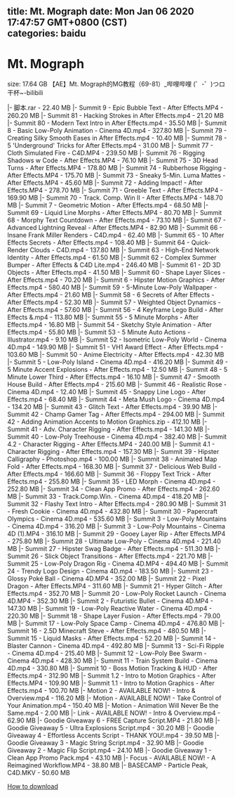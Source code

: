 
title: Mt. Mograph
date: Mon Jan 06 2020 17:47:57 GMT+0800 (CST)    
categories: baidu
---

# Mt. Mograph
size: 17.64 GB
 【AE】Mt. Mograph的MG教程（69-81）_哔哩哔哩 (゜-゜)つロ 干杯~-bilibili
 
|- 脚本.rar - 22.40 MB
|- Summit 9 - Epic Bubble Text - After Effects.MP4 - 260.20 MB
|- Summit 81 - Hacking Strokes in After Effects.mp4 - 21.20 MB
|- Summit 80 - Modern Text Intro in After Effects.mp4 - 35.50 MB
|- Summit 8 - Basic Low-Poly Animation - Cinema 4D.mp4 - 327.80 MB
|- Summit 79 - Creating Silky Smooth Eases in After Effects.mp4 - 10.40 MB
|- Summit 78 - 5 'Underground' Tricks for After Effects.mp4 - 31.00 MB
|- Summit 77 - Cloth Simulated Fire - C4D.MP4 - 239.50 MB
|- Summit 76 - Rigging Shadows w Code - After Effects.MP4 - 76.10 MB
|- Summit 75 - 3D Head Turns - After Effects.MP4 - 178.80 MB
|- Summit 74 - Rubberhose Rigging - After Effects.MP4 - 175.70 MB
|- Summit 73 - Sneaky 5-Min. Luma Mattes - After Effects.MP4 - 45.60 MB
|- Summit 72 - Adding Impact! - After Effects.MP4 - 278.70 MB
|- Summit 71 - Greeble Text - After Effects.MP4 - 169.90 MB
|- Summit 70 - Track. Comp. Win II - After Effects.MP4 - 148.70 MB
|- Summit 7 - Geometric Motion - After Effects.mp4 - 68.50 MB
|- Summit 69 - Liquid Line Morphs - After Effects.MP4 - 80.70 MB
|- Summit 68 - Morphy Text Countdown - After Effects.mp4 - 73.10 MB
|- Summit 67 - Advanced Lightning Reveal - After Effects.MP4 - 82.90 MB
|- Summit 66 - Insane Frank Miller Renders - C4D.mp4 - 62.40 MB
|- Summit 65 - 10 After Effects Secrets - After Effects.mp4 - 108.40 MB
|- Summit 64 - Quick-Render Clouds - C4D.mp4 - 137.80 MB
|- Summit 63 - High-End Network Identity - After Effects.mp4 - 61.50 MB
|- Summit 62 - Complex Summer Bumper - After Effects & C4D Lite.mp4 - 246.40 MB
|- Summit 61 - 2D 3D Objects - After Effects.mp4 - 41.50 MB
|- Summit 60 - Shape Layer Slices - After Effects.mp4 - 70.20 MB
|- Summit 6 - Hipster Motion Graphics - After Effects.mp4 - 580.40 MB
|- Summit 59 - 5-Minute Low-Poly Wallpaper - After Effects.mp4 - 21.60 MB
|- Summit 58 - 6 Secrets of After Effects - After Effects.mp4 - 52.30 MB
|- Summit 57 - Weighted Object Dynamics - After Effects.mp4 - 57.60 MB
|- Summit 56 - 4 Keyframe Lego Build - After Effects &.mp4 - 113.80 MB
|- Summit 55 - 5 Minute Morphs - After Effects.mp4 - 16.80 MB
|- Summit 54 - Sketchy Style Animation - After Effects.mp4 - 55.80 MB
|- Summit 53 - 5 Minute Auto Actions - Illustrator.mp4 - 9.10 MB
|- Summit 52 - Isometric Low-Poly World - Cinema 4D.mp4 - 149.90 MB
|- Summit 51 - VH1 Award Effect - After Effects.mp4 - 103.60 MB
|- Summit 50 - Anime Electricity - After Effects.mp4 - 42.30 MB
|- Summit 5 - Low-Poly Island - Cinema 4D.mp4 - 416.20 MB
|- Summit 49 - 5 Minute Accent Explosions - After Effects.mp4 - 12.50 MB
|- Summit 48 - 5 Minute Lower Third - After Effects.mp4 - 16.10 MB
|- Summit 47 - Smooth House Build - After Effects.mp4 - 215.60 MB
|- Summit 46 - Realistic Rose - Cinema 4D.mp4 - 12.40 MB
|- Summit 45 - Snappy Line Logo - After Effects.mp4 - 68.40 MB
|- Summit 44 - Meta Mush Logo - Cinema 4D.mp4 - 134.20 MB
|- Summit 43 - Glitch Text - After Effects.mp4 - 39.90 MB
|- Summit 42 - Champ Gamer Tag - After Effects.mp4 - 294.00 MB
|- Summit 42 - Adding Animation Accents to Motion Graphics.zip - 412.10 MB
|- Summit 41 - Adv. Character Rigging - After Effects.mp4 - 141.30 MB
|- Summit 40 - Low-Poly Treehouse - Cinema 4D.mp4 - 382.40 MB
|- Summit 4.2 - Character Rigging - After Effects.MP4 - 240.00 MB
|- Summit 4.1 - Character Rigging - After Effects.mp4 - 157.30 MB
|- Summit 39 - Hipster Calligraphy - Photoshop.mp4 - 100.00 MB
|- Summit 38 - Animated Map Fold - After Effects.mp4 - 168.30 MB
|- Summit 37 - Delicious Web Build - After Effects.mp4 - 166.60 MB
|- Summit 36 - Floppy Text Trick - After Effects.mp4 - 255.80 MB
|- Summit 35 - LED Morph - Cinema 4D.mp4 - 252.80 MB
|- Summit 34 - Clean App Promo - After Effects.mp4 - 262.60 MB
|- Summit 33 - Track.Comp.Win. - Cinema 4D.mp4 - 418.20 MB
|- Summit 32 - Flashy Text Intro - After Effects.mp4 - 280.90 MB
|- Summit 31 - Fresh Cookie - Cinema 4D.mp4 - 432.80 MB
|- Summit 30 - Papercraft Olympics - Cinema 4D.mp4 - 535.60 MB
|- Summit 3 - Low-Poly Mountains - Cinema 4D.mp4 - 316.20 MB
|- Summit 3 - Low-Poly Mountains - Cinema 4D (1).MP4 - 316.10 MB
|- Summit 29 - Gooey Layer Rip - After Effects.MP4 - 275.80 MB
|- Summit 28 - Ultimate Low-Poly - Cinema 4D.mp4 - 221.40 MB
|- Summit 27 - Hipster Swag Badge - After Effects.mp4 - 511.30 MB
|- Summit 26 - Slick Object Transitions - After Effects.mp4 - 221.70 MB
|- Summit 25 - Low-Poly Dragon Rig - Cinema 4D.MP4 - 494.40 MB
|- Summit 24 - Trendy Logo Design - Cinema 4D.mp4 - 183.50 MB
|- Summit 23 - Glossy Poké Ball - Cinema 4D.MP4 - 352.00 MB
|- Summit 22 - Pixel Dragon - After Effects.MP4 - 311.60 MB
|- Summit 21 - Hyper Glitch - After Effects.mp4 - 352.70 MB
|- Summit 20 - Low-Poly Rocket Launch - Cinema 4D.MP4 - 352.30 MB
|- Summit 2 - Futuristic Bullet - Cinema 4D.MP4 - 147.30 MB
|- Summit 19 - Low-Poly Reactive Water - Cinema 4D.mp4 - 220.30 MB
|- Summit 18 - Shape Layer Fusion - After Effects.mp4 - 79.00 MB
|- Summit 17 - Low-Poly Space Camp - Cinema 4D.mp4 - 476.80 MB
|- Summit 16 - 2.5D Minecraft Steve - After Effects.mp4 - 480.50 MB
|- Summit 15 - Liquid Masks - After Effects.mp4 - 52.20 MB
|- Summit 14 - Blaster Cannon - Cinema 4D.mp4 - 492.80 MB
|- Summit 13 - Sci-Fi Ripple - Cinema 4D.mp4 - 215.40 MB
|- Summit 12 - Low-Poly Bee Swarm - Cinema 4D.mp4 - 428.30 MB
|- Summit 11 - Train System Build - Cinema 4D.mp4 - 330.80 MB
|- Summit 10 - Boss Motion Tracking & HUD - After Effects.mp4 - 312.90 MB
|- Summit 1.2 - Intro to Motion Graphics - After Effects.MP4 - 109.90 MB
|- Summit 1.1 - Intro to Motion Graphics - After Effects.mp4 - 100.70 MB
|- Motion 2 - AVAILABLE NOW! - Intro & Overview.mp4 - 116.20 MB
|- Motion - AVAILABLE NOW! - Take Control of Your Animation.mp4 - 150.40 MB
|- Motion - Animation Will Never Be the Same.mp4 - 2.00 MB
|- Link - AVAILABLE NOW! - Intro & Overview.mp4 - 62.90 MB
|- Goodie Giveaway 6 - FREE Capture Script.MP4 - 21.80 MB
|- Goodie Giveaway 5 - Ultra Explosions Script.mp4 - 30.20 MB
|- Goodie Giveaway 4 - Effortless Accents Script - THANK YOU!.mp4 - 39.50 MB
|- Goodie Giveaway 3 - Magic String Script.mp4 - 32.90 MB
|- Goodie Giveaway 2 - Magic Flip Script.mp4 - 24.10 MB
|- Goodie Giveaway 1 - Clean App Promo Pack.mp4 - 43.10 MB
|- Focus - AVAILABLE NOW! - A Reimagined Workflow.MP4 - 38.80 MB
|- BASECAMP - Particle Peak, C4D.MKV - 50.60 MB

[How to download](https://bpcam.bemobtrk.com/go/2ceec3aa-1ca2-46d6-b9ff-aaa5c184517c?jno=2321)